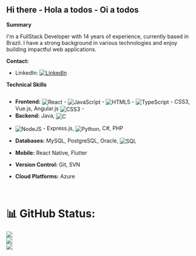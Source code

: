## Hi there - Hola a todos - Oi a todos 

**Summary**

I'm a FullStack Developer with 14 years of experience, currently based in Brazil. I have a strong background in various technologies and enjoy building impactful web applications.

**Contact:**

* LinkedIn: [![LinkedIn](https://img.shields.io/badge/LinkedIn-%230077B5.svg?logo=linkedin&logoColor=white)](https://www.linkedin.com/in/marceloandresvalderramacorrea/)

**Technical Skills**


  
 
   
   
   <!-- <img align="center" alt="ReactNative" src="https://img.shields.io/badge/React_Native-20232A?style=for-the-badge&logo=react&logoColor=61DAFB" /> -->
  
   <!-- <img align="center" alt="Elixir" src="https://img.shields.io/badge/Elixir-4B275F?style=for-the-badge&logo=elixir&logoColor=white" /> -->
   
   <img align="center" alt="" src="" />

* **Frontend:** <img align="center" alt="React" src="https://img.shields.io/badge/React-20232A?style=for-the-badge&logo=react&logoColor=61DAFB" /> - <img align="center" alt="JavaScript" src="https://img.shields.io/badge/JavaScript-F7DF1E?style=for-the-badge&logo=javascript&logoColor=black" /> - <img align="center" alt="HTML5" src="https://img.shields.io/badge/HTML5-E34F26?style=for-the-badge&logo=html5&logoColor=white" /> - <img align="center" alt="TypeScript" src="https://img.shields.io/badge/TypeScript-007ACC?style=for-the-badge&logo=typescript&logoColor=white" /> -   CSS3, Vue.js, Angular.js  <img align="center" alt="CSS3" src="https://img.shields.io/badge/CSS3-1572B6?style=for-the-badge&logo=css3&logoColor=white" /> - 
* **Backend:** Java,   <img align="center" alt="C" src="https://img.shields.io/badge/C-00599C?style=for-the-badge&logo=c&logoColor=white" />
- <img align="center" alt="NodeJS" src="https://img.shields.io/badge/Node.js-43853D?style=for-the-badge&logo=node.js&logoColor=white" /> -  Express.js, <img align="center" alt="Python" src="https://img.shields.io/badge/Python-3776AB?style=for-the-badge&logo=python&logoColor=white" />, C#, PHP
* **Databases:** MySQL, PostgreSQL, Oracle,    <img align="center" alt="SQL" src="https://img.shields.io/badge/MySQL-00000F?style=for-the-badge&logo=mysql&logoColor=white" />

* **Mobile:** React Native, Flutter
* **Version Control:** Git, SVN
* **Cloud Platforms:** Azure

<br/>

# 📊 GitHub Status:

![](https://github-readme-stats.vercel.app/api?username=correa96cl&theme=midnight-purple&hide_border=true&include_all_commits=false&count_private=false)<br/>
![](https://github-readme-streak-stats.herokuapp.com/?user=correa96cl&theme=midnight-purple&hide_border=true)<br/>
![](https://github-readme-stats.vercel.app/api/top-langs/?username=correa96cl&theme=midnight-purple&hide_border=true&include_all_commits=false&count_private=false&layout=compact)

